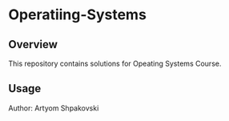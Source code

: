 # Operatiing-Systems

## Overview

This repository contains solutions for Opeating Systems Course.

## Usage

Author: Artyom Shpakovski
